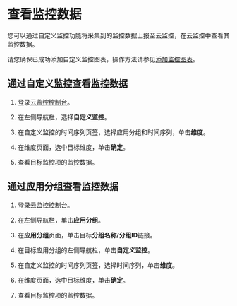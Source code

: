 # 查看监控数据

您可以通过自定义监控功能将采集到的监控数据上报至云监控，在云监控中查看其监控数据。

请您确保已成功添加自定义监控图表，操作方法请参见[添加监控图表](/intl.zh-CN/自定义监控/添加监控图表.md)。

## 通过自定义监控查看监控数据

1.  登录[云监控控制台](https://cms-intl.console.aliyun.com)。

2.  在左侧导航栏，选择**自定义监控**。

3.  在自定义监控的时间序列页签，选择应用分组和时间序列，单击**维度**。

4.  在维度页面，选中目标维度，单击**确定**。

5.  查看目标监控项的监控数据。


## 通过应用分组查看监控数据

1.  登录[云监控控制台](https://cms-intl.console.aliyun.com)。

2.  在左侧导航栏，单击**应用分组**。

3.  在**应用分组**页面，单击目标**分组名称/分组ID**链接。

4.  在目标应用分组的左侧导航栏，单击**自定义监控**。

5.  在自定义监控的时间序列页签，选择时间序列，单击**维度**。

6.  在维度页面，选中目标维度，单击**确定**。

7.  查看目标监控项的监控数据。



